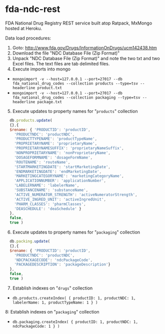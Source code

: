 # fda-ndc-rest 
FDA National Drug Registry REST service built atop Ratpack, MxMongo hosted at Heroku.

Data load procedures:

1. Goto: http://www.fda.gov/Drugs/InformationOnDrugs/ucm142438.htm
2. Download the file "NDC Database File (Zip Format)"
3. Unpack "NDC Database File (Zip Format)" and note the two txt and two Excel files. The text files are tab delimited files.
4. Execute imports into mongo

  * `mongoimport -v --host=127.0.0.1 --port=27017 --db fda_national_drug_codes --collection products --type=tsv --headerline product.txt`
  * `mongoimport -v --host=127.0.0.1 --port=27017 --db fda_national_drug_codes --collection packaging --type=tsv --headerline package.txt`

5. Execute updates to property names for "`products`" collection

  ```javascript
    db.products.update(
    {},{
    $rename: { 'PRODUCTID': 'productID',
      'PRODUCTNDC': 'productNDC',
      'PRODUCTTYPENAME': 'productTypeName',
      'PROPRIETARYNAME': 'proprietaryName',
      'PROPRIETARYNAMESUFFIX': 'proprietaryNameSuffix',
      'NONPROPRIETARYNAME': 'nonProprietaryName',
      'DOSAGEFORMNAME': 'dosageFormName',
      'ROUTENAME': 'routeName',
      'STARTMARKETINGDATE': 'startMarketingDate',
      'ENDMARKETINGDATE': 'endMarketingDate',
      'MARKETINGCATEGORYNAME': 'marketingCategoryName',
      'APPLICATIONNUMBER': 'applicationNumber',
      'LABELERNAME': 'labelerName',
      'SUBSTANCENAME': 'substanceName',      
      'ACTIVE_NUMERATOR_STRENGTH': 'activeNumeratorStrength',
      'ACTIVE_INGRED_UNIT': 'activeIngredUnit',
      'PHARM_CLASSES': 'pharmClasses',
      'DEASCHEDULE': 'deaSchedule' }
    },
    false,
    true )
```

6. Execute updates to property names for "`packaging`" collection

  ```javascript
    db.packing.update( 
    {},{ 
    $rename: { 'PRODUCTID': 'productID', 
      'PRODUCTNDC': 'productNDC', 
      'NDCPACKAGECODE': 'ndcPackageCode', 
      'PACKAGEDESCRIPTION': 'packageDescription'} 
    }, 
    false, 
    true )
```    

7. Establish indexes on "`drugs`" collection

  * `db.products.createIndex( { productID: 1, productNDC: 1, labelerName: 1, productTypeName: 1 } )`

8: Establish indexes on "`packaging`" collection

  * `db.packaging.createIndex( { productID: 1, productNDC: 1, ndcPackageCode: 1 } )`
